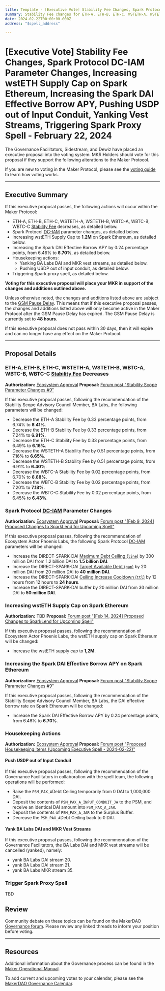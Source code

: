 ```yaml
---
title: Template - [Executive Vote] Stability Fee Changes, Spark Protocol DC-IAM Parameter Changes, Housekeeping Actions, Triggering Spark Proxy Spell - February 22, 2024
summary: Stability Fee changes for ETH-A, ETH-B, ETH-C, WSTETH-A, WSTETH-B, WBTC-A, WBTC-B, WBTC-C, Spark Protocol DC-IAM parameter changes, increasing wstETH supply cap to 1.2M on Spark Ethereum, increasing the Spark DAI effective borrow APY to 6.70%, pushing USDP out of input conduit, yanking BA Labs DAI and MKR vest streams, triggering Spark proxy spell.  
date: 2024-02-22T00:00:00.000Z
address: "$spell_address"

---
```

# [Executive Vote] Stability Fee Changes, Spark Protocol DC-IAM Parameter Changes, Increasing wstETH Supply Cap on Spark Ethereum, Increasing the Spark DAI Effective Borrow APY, Pushing USDP out of Input Conduit, Yanking Vest Streams, Triggering Spark Proxy Spell - February 22, 2024

The Governance Facilitators, Sidestream, and Dewiz have placed an executive proposal into the voting system. MKR Holders should vote for this proposal if they support the following alterations to the Maker Protocol.

If you are new to voting in the Maker Protocol, please see the [voting guide](https://manual.makerdao.com/governance/voting-in-makerdao/on-chain-governance) to learn how voting works.

---

## Executive Summary

If this executive proposal passes, the following actions will occur within the Maker Protocol:

- ETH-A, ETH-B, ETH-C, WSTETH-A, WSTETH-B, WBTC-A, WBTC-B, WBTC-C [Stability Fee](https://manual.makerdao.com/parameter-index/vault-risk/param-stability-fee) decreases, as detailed below. 
- Spark Protocol [DC-IAM](https://manual.makerdao.com/module-index/module-dciam) parameter changes, as detailed below.
- Increasing wstETH Supply Cap to **1.2M** on Spark Ethereum, as detailed below.
- Increasing the Spark DAI Effective Borrow APY by 0.24 percentage points, from 6.46% to **6.70%**, as detailed below.
- Housekeeping actions:
  - Yanking BA Labs DAI and MKR vest streams, as detailed below.
  - Pushing USDP out of input conduit, as detailed below.
- Triggering Spark proxy spell, as detailed below.

**Voting for this executive proposal will place your MKR in support of the changes and additions outlined above.**

Unless otherwise noted, the changes and additions listed above are subject to the [GSM Pause Delay](https://manual.makerdao.com/parameter-index/core/param-gsm-pause-delay). This means that if this executive proposal passes, the changes and additions listed above will only become active in the Maker Protocol after the GSM Pause Delay has expired. The GSM Pause Delay is currently set to **48 hours**.

If this executive proposal does not pass within 30 days, then it will expire and can no longer have any effect on the Maker Protocol.

---

## Proposal Details

### ETH-A, ETH-B, ETH-C, WSTETH-A, WSTETH-B, WBTC-A, WBTC-B, WBTC-C [Stability Fee](https://manual.makerdao.com/parameter-index/vault-risk/param-stability-fee) Decreases

**Authorization:** [Ecosystem Approval](http://forum.makerdao.com/t/stability-scope-parameter-changes-9/23688/2)
**Proposal:** [Forum post "Stability Scope Parameter Changes #9"](https://forum.makerdao.com/t/stability-scope-parameter-changes-9/23688)

If this executive proposal passes, following the recommendation of the Stability Scope Advisory Council Member, BA Labs, the following parameters will be changed:

- Decrease the ETH-A Stability Fee by 0.33 percentage points, from 6.74% to **6.41%**.
- Decrease the ETH-B Stability Fee by 0.33 percentage points, from 7.24% to **6.91%**.
- Decrease the ETH-C Stability Fee by 0.33 percentage points, from 6.49% to **6.16%**.
- Decrease the WSTETH-A Stability Fee by 0.51 percentage points, from 7.16% to **6.65%**.
- Decrease the WSTETH-B Stability Fee by 0.51 percentage points, from 6.91% to **6.40%**.
- Decrease the WBTC-A Stability Fee by 0.02 percentage points, from 6.70% to **6.68%**.
- Decrease the WBTC-B Stability Fee by 0.02 percentage points, from 7.20% to **7.18%**.
- Decrease the WBTC-C Stability Fee by 0.02 percentage points, from 6.45% to **6.43%**.

### Spark Protocol [DC-IAM](https://manual.makerdao.com/module-index/module-dciam) Parameter Changes

**Authorization:** [Ecosystem Approval](https://forum.makerdao.com/t/feb-9-2024-proposed-changes-to-sparklend-for-upcoming-spell/23656/3)
**Proposal:** [Forum post "[Feb 9, 2024] Proposed Changes to SparkLend for Upcoming Spell"](https://forum.makerdao.com/t/feb-9-2024-proposed-changes-to-sparklend-for-upcoming-spell/23656)

If this executive proposal passes, following the recommendation of Ecosystem Actor Phoenix Labs, the following Spark Protocol [DC-IAM](https://manual.makerdao.com/module-index/module-dciam) parameters will be changed:

- Increase the DIRECT-SPARK-DAI [Maximum Debt Ceiling (`line`)](https://manual.makerdao.com/module-index/module-dciam#maximum-debt-ceiling-line) by 300 million DAI from 1.2 billion DAI to **1.5 billion DAI**.
- Increase the DIRECT-SPARK-DAI [Target Available Debt (`gap`)](https://manual.makerdao.com/module-index/module-dciam#target-available-debt-gap) by 20 million DAI from 20 million DAI to **40 million DAI**.
- Increase the DIRECT-SPARK-DAI [Ceiling Increase Cooldown (`ttl`)](https://manual.makerdao.com/module-index/module-dciam#ceiling-increase-cooldown-ttl) by 12 hours from 12 hours to **24 hours**.
- Increase the DIRECT-SPARK-DAI buffer by 20 million DAI from 30 million DAI to **50 million DAI**.

### Increasing wstETH Supply Cap on Spark Ethereum

**Authorization:** TBD
**Proposal:** [Forum post "[Feb 14, 2024] Proposed Changes to SparkLend for Upcoming Spell"](https://forum.makerdao.com/t/feb-14-2024-proposed-changes-to-sparklend-for-upcoming-spell/23684)

If this executive proposal passes, following the recommendation of Ecosystem Actor Phoenix Labs, the wstETH supply cap on Spark Ethereum will be changed:

- Increase the wstETH supply cap to **1,2M**.

### Increasing the Spark DAI Effective Borrow APY on Spark Ethereum

**Authorization:** [Ecosystem Approval](https://forum.makerdao.com/t/stability-scope-parameter-changes-9/23688/2)
**Proposal:** [Forum post "Stability Scope Parameter Changes #9"](https://forum.makerdao.com/t/stability-scope-parameter-changes-9/23688)

If this executive proposal passes, following the recommendation of the Stability Scope Advisory Council Member, BA Labs, the DAI effective borrow rate on Spark Ethereum will be changed:

- Increase the Spark DAI Effective Borrow APY by 0.24 percentage points, from 6.46% to **6.70%**.

### Housekeeping Actions

**Authorization:** [Ecosystem Approval](https://forum.makerdao.com/t/proposed-housekeeping-items-upcoming-executive-spell-2024-02-22/23697/2)
**Proposal:** [Forum post "Proposed Housekeeping items (Upcoming Executive Spell - 2024-02-22)"](https://forum.makerdao.com/t/proposed-housekeeping-items-upcoming-executive-spell-2024-02-22/23697)

#### Push USDP out of Input Conduit

If this executive proposal passes, following the recommendation of the Governance Facilitators in collaboration with the spell team, the following operations will be performed:

- Raise the `PSM_PAX_A`Debt Ceiling temporarily from 0 DAI to 1,000,000 DAI.
- Deposit the contents of `PSM_PAX_A_INPUT_CONDUIT_JA` to the PSM, and receive an identical DAI amount into `PSM_PAX_A_JAR`.
- Deposit the contents of `PSM_PAX_A_JAR` to the Surplus Buffer.
- Decrease the `PSM_PAX_A`Debt Ceiling back to 0 DAI.

#### Yank BA Labs DAI and MKR Vest Streams

If this executive proposal passes, following the recommendation of the Governance Facilitators, the BA Labs DAI and MKR vest streams will be cancelled (yanked), namely:

- yank BA Labs DAI stream 20.
- yank BA Labs DAI stream 21.
- yank BA Labs MKR stream 35.

### Trigger Spark Proxy Spell

TBD

## Review

Community debate on these topics can be found on the MakerDAO [Governance forum](https://forum.makerdao.com/). Please review any linked threads to inform your position before voting.

---

## Resources

Additional information about the Governance process can be found in the [Maker Operational Manual](https://manual.makerdao.com).

To add current and upcoming votes to your calendar, please see the [MakerDAO Governance Calendar](https://manual.makerdao.com/makerdao/calendars/governance-calendar).